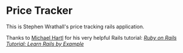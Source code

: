 # Price Tracker

This is Stephen Wrathall's price tracking rails application.

Thanks to [Michael Hartl](http://michaelhartl.com/) for his very helpful Rails tutorial:
[*Ruby on Rails Tutorial: Learn Rails by Example*](http://railstutorial.org/)


